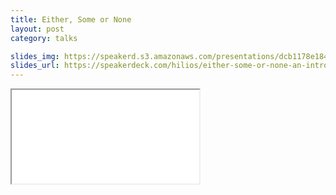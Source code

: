 ```yaml
---
title: Either, Some or None
layout: post
category: talks

slides_img: https://speakerd.s3.amazonaws.com/presentations/dcb1178e18494e688d784aa6308ceede/preview_slide_0.jpg
slides_url: https://speakerdeck.com/hilios/either-some-or-none-an-introduction-to-monadic-structures-and-functional-programming
---
```

<iframe src="//speakerdeck.com/player/dcb1178e18494e688d784aa6308ceede" allowfullscreen scrolling="no" allow="autoplay; encrypted-media"></iframe>
<!--more-->
